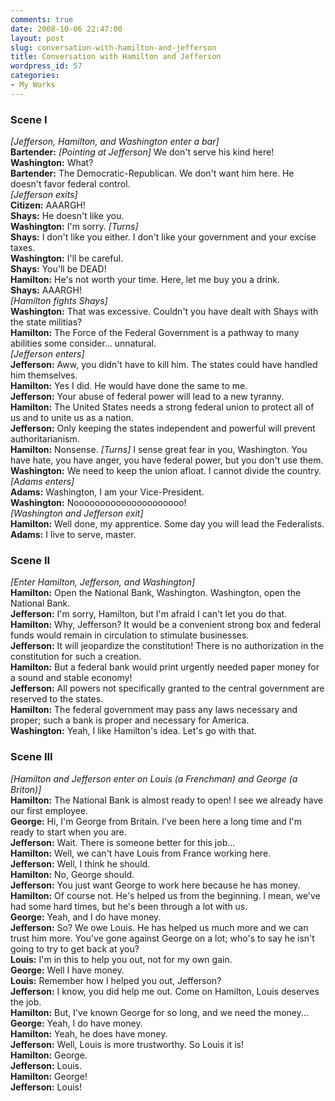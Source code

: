 ```yaml
---
comments: true
date: 2008-10-06 22:47:00
layout: post
slug: conversation-with-hamilton-and-jefferson
title: Conversation with Hamilton and Jefferson
wordpress_id: 57
categories:
- My Works
---
```


### Scene I

_[Jefferson, Hamilton, and Washington enter a bar]_  
**Bartender:** _[Pointing at Jefferson]_ We don't serve his kind here!  
**Washington:** What?  
**Bartender:** The Democratic-Republican. We don't want him here. He doesn't favor federal control.  
_[Jefferson exits]_  
**Citizen:** AAARGH!  
**Shays:** He doesn't like you.  
**Washington:** I'm sorry. _[Turns]_  
**Shays:**  I don't like you either. I don't like your government and your excise taxes.  
**Washington:** I'll be careful.  
**Shays:** You'll be DEAD!  
**Hamilton:** He's not worth your time. Here, let me buy you a drink.  
**Shays:** AAARGH!  
_[Hamilton fights Shays]_  
**Washington:** That was excessive. Couldn't you have dealt with Shays with the state militias?  
**Hamilton:** The Force of the Federal Government is a pathway to many abilities some consider... unnatural.  
_[Jefferson enters]_  
**Jefferson:** Aww, you didn't have to kill him. The states could have handled him themselves.  
**Hamilton:** Yes I did. He would have done the same to me.  
**Jefferson:** Your abuse of federal power will lead to a new tyranny.  
**Hamilton:** The United States needs a strong federal union to protect all of us and to unite us as a nation.  
**Jefferson:** Only keeping the states independent and powerful will prevent authoritarianism.  
**Hamilton:** Nonsense. _[Turns]_ I sense great fear in you, Washington. You have hate, you have anger, you have federal power, but you don't use them.  
**Washington:** We need to keep the union afloat. I cannot divide the country.  
_[Adams enters]_  
**Adams:** Washington, I am your Vice-President.  
**Washington:** Nooooooooooooooooooooo!  
_[Washington and Jefferson exit]_  
**Hamilton:** Well done, my apprentice. Some day you will lead the Federalists.  
**Adams:** I live to serve, master.

### Scene II

_[Enter Hamilton, Jefferson, and Washington]_  
**Hamilton:** Open the National Bank, Washington. Washington, open the National Bank.  
**Jefferson:** I'm sorry, Hamilton, but I'm afraid I can't let you do that.  
**Hamilton:** Why, Jefferson? It would be a convenient strong box and federal funds would remain in circulation to stimulate businesses.  
**Jefferson:** It will jeopardize the constitution! There is no authorization in the constitution for such a creation.  
**Hamilton:** But a federal bank would print urgently needed paper money for a sound and stable economy!  
**Jefferson:** All powers not specifically granted to the central government are reserved to the states.  
**Hamilton:** The federal government may pass any laws necessary and proper; such a bank is proper and necessary for America.  
**Washington:** Yeah, I like Hamilton's idea. Let's go with that.

### Scene III

_[Hamilton and Jefferson enter on Louis (a Frenchman) and George (a Briton)]_  
**Hamilton:** The National Bank is almost ready to open! I see we already have our first employee.  
**George:** Hi, I'm George from Britain. I've been here a long time and I'm ready to start when you are.  
**Jefferson:** Wait. There is someone better for this job...  
**Hamilton:** Well, we can't have Louis from France working here.  
**Jefferson:** Well, I think he should.  
**Hamilton:** No, George should.  
**Jefferson:** You just want George to work here because he has money.  
**Hamilton:** Of course not. He's helped us from the beginning. I mean, we've had some hard times, but he's been through a lot with us.  
**George:** Yeah, and I do have money.  
**Jefferson:** So? We owe Louis. He has helped us much more and we can trust him more. You've gone against George on a lot; who's to say he isn't going to try to get back at you?  
**Louis:** I'm in this to help you out, not for my own gain.  
**George:** Well I have money.  
**Louis:** Remember how I helped you out, Jefferson?  
**Jefferson:** I know, you did help me out. Come on Hamilton, Louis deserves the job.  
**Hamilton:** But, I've known George for so long, and we need the money...  
**George:** Yeah, I do have money.  
**Hamilton:** Yeah, he does have money.   
**Jefferson:** Well, Louis is more trustworthy. So Louis it is!  
**Hamilton:** George.  
**Jefferson:** Louis.  
**Hamilton:** George!  
**Jefferson:** Louis!
